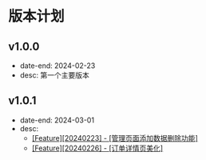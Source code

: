 # 版本计划

## v1.0.0
* date-end: 2024-02-23
* desc: 第一个主要版本

## v1.0.1
* date-end: 2024-03-01
* desc: 
  * [[Feature][20240223] - [管理页面添加数据删除功能]](https://github.com/carolcoral/Payfor/issues/2)
  * [[Feature][20240226] - [订单详情页美化] ](https://github.com/carolcoral/Payfor/issues/3)
